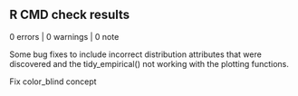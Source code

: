 ## R CMD check results

0 errors | 0 warnings | 0 note

Some bug fixes to include incorrect distribution attributes that were discovered
and the tidy_empirical() not working with the plotting functions.

Fix color_blind concept
